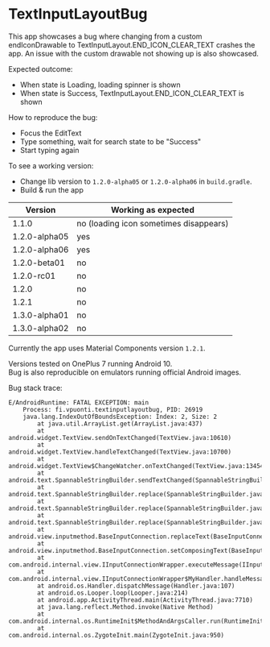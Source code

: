 # TextInputLayoutBug

This app showcases a bug where changing from a custom endIconDrawable to TextInputLayout.END_ICON_CLEAR_TEXT crashes the app.
An issue with the custom drawable not showing up is also showcased.

Expected outcome:

* When state is Loading, loading spinner is shown
* When state is Success, TextInputLayout.END_ICON_CLEAR_TEXT is shown


How to reproduce the bug:

* Focus the EditText
* Type something, wait for search state to be "Success"
* Start typing again

To see a working version:

* Change lib version to `1.2.0-alpha05` or `1.2.0-alpha06` in `build.gradle`.
* Build & run the app


| Version | Working as expected |
|---|---|
| 1.1.0 | no (loading icon sometimes disappears) |
| 1.2.0-alpha05 | yes |
| 1.2.0-alpha06 | yes |
| 1.2.0-beta01 | no |
| 1.2.0-rc01 | no |
| 1.2.0 | no |
| 1.2.1 | no |
| 1.3.0-alpha01 | no |
| 1.3.0-alpha02 | no |


Currently the app uses Material Components version `1.2.1`.

Versions tested on OnePlus 7 running Android 10.  
Bug is also reproducible on emulators running official Android images.


Bug stack trace:

```
E/AndroidRuntime: FATAL EXCEPTION: main
    Process: fi.vpuonti.textinputlayoutbug, PID: 26919
    java.lang.IndexOutOfBoundsException: Index: 2, Size: 2
        at java.util.ArrayList.get(ArrayList.java:437)
        at android.widget.TextView.sendOnTextChanged(TextView.java:10610)
        at android.widget.TextView.handleTextChanged(TextView.java:10700)
        at android.widget.TextView$ChangeWatcher.onTextChanged(TextView.java:13454)
        at android.text.SpannableStringBuilder.sendTextChanged(SpannableStringBuilder.java:1282)
        at android.text.SpannableStringBuilder.replace(SpannableStringBuilder.java:591)
        at android.text.SpannableStringBuilder.replace(SpannableStringBuilder.java:522)
        at android.text.SpannableStringBuilder.replace(SpannableStringBuilder.java:42)
        at android.view.inputmethod.BaseInputConnection.replaceText(BaseInputConnection.java:843)
        at android.view.inputmethod.BaseInputConnection.setComposingText(BaseInputConnection.java:616)
        at com.android.internal.view.IInputConnectionWrapper.executeMessage(IInputConnectionWrapper.java:393)
        at com.android.internal.view.IInputConnectionWrapper$MyHandler.handleMessage(IInputConnectionWrapper.java:89)
        at android.os.Handler.dispatchMessage(Handler.java:107)
        at android.os.Looper.loop(Looper.java:214)
        at android.app.ActivityThread.main(ActivityThread.java:7710)
        at java.lang.reflect.Method.invoke(Native Method)
        at com.android.internal.os.RuntimeInit$MethodAndArgsCaller.run(RuntimeInit.java:516)
        at com.android.internal.os.ZygoteInit.main(ZygoteInit.java:950)

```